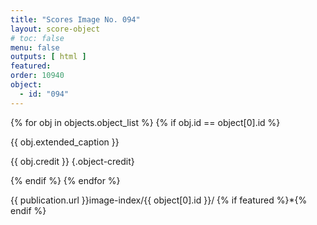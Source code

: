 ```yaml
---
title: "Scores Image No. 094"
layout: score-object
# toc: false
menu: false
outputs: [ html ]
featured: 
order: 10940
object:
  - id: "094"
---
```


{% for obj in objects.object_list %}
{% if obj.id == object[0].id %}

{{ obj.extended_caption }}

{{ obj.credit }} {.object-credit}

{% endif %}
{% endfor %}

<div class="object-credit object-url is-print-only">

{{ publication.url }}image-index/{{ object[0].id }}/ {% if featured %}*{% endif %}

</div>
